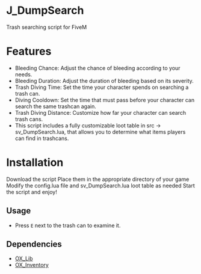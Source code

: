 # J_DumpSearch
Trash searching script for FiveM

# Features
- Bleeding Chance: Adjust the chance of bleeding according to your needs.
- Bleeding Duration: Adjust the duration of bleeding based on its severity.
- Trash Diving Time: Set the time your character spends on searching a trash can.
- Diving Cooldown: Set the time that must pass before your character can search the same trashcan again.
- Trash Diving Distance: Customize how far your character can search trash cans.
- This script includes a fully customizable loot table in src -> sv_DumpSearch.lua, that allows you to determine what items players can find in trashcans.

# Installation
Download the script
Place them in the appropriate directory of your game
Modify the config.lua file and sv_DumpSearch.lua loot table as needed
Start the script and enjoy!

## Usage
- Press `E` next to the trash can to examine it.

## Dependencies
- [OX_Lib](https://github.com/overextended/ox_lib)
- [OX_Inventory](https://github.com/overextended/ox_inventory)
